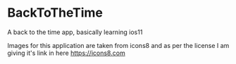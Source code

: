 # BackToTheTime
A back to the time app, basically learning ios11


Images for this application are taken from icons8 and as per the license I am giving it's link in here https://icons8.com
